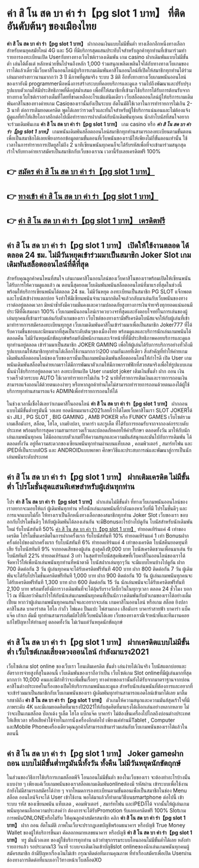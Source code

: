 # ค่า สิ โน สด บา ค่า ร่า【pg slot 1 บาท】  ที่ติดอันดับต้นๆ ของเมืองไทย

**ค่า สิ โน สด บา ค่า ร่า【pg slot 1 บาท】** ฝากถอนเงินแบบไม่มีขั้นต่ำ  ทางเลือกอีกหนึ่งทางเลือกสำหรับคนยุคสมัยใหม่ 4G และ 5G ที่มีบริการสุดแสนประทับใจสำหรับลูกค้าทุกท่านที่เข้ามาร่วมทำรายการลงทะเบียนเปิด Userกับทางทางเว็บไซต์เราลงเดิมพัน เกม casino  ฝากเดิมพันแบบไม่มีขั้นต่ำ เล่นได้ตั้งแต่ หลักหน่วยขึ้นไปจนถึงหลัก 1,000 ร่วมสนุกเพลิดเพลินใจได้กับทางทางเว็บเกมของเราได้แล้วเดี๋ยวนี้เว็บคาสิโนออนไลน์ผู้บริการเกมเดิมพันคาสิโนออนไลน์ที่เปิดให้สมาชิกทุกท่านได้ร่วมเล่นมาอย่างยาวนานมากกว่า 3 ปี มีภาพที่ดูสมจริง ระบบ 3 มิติ
อีกทั้งทางทางเว็บเกมพนันออนไลน์ของเรายังมี  programmerมือหนึ่งการสร้างระบบที่คอยบริการและดูแล  รวมไปถึงพัฒนาและปรับปรุงรูปแบบตัวเกมให้มีประสิทธิภาพที่ดีอยู่สม่ำเสมอ เพื่อที่ให้สมาชิกที่เข้ามาใช้บริการได้รับการต้อนรับจากทางทางเว็บไซต์เราอย่างเต็มที่โดยที่ขาดเหลืออะไรแม้แต่นิดเดียว เว็บสล็อตออนไลน์ผู้ให้บริการเกมเดิมพันคาสิโนของทางค่ายเกม Casioของเรานั้นยังเป็นระบบ อัตโนมัติใช้เวลาในการทำรายการไม่เกิน 2-3 นาที ต่อการเติมยอดเครดิต พูดได้เลยว่ารวดเร็วและทันใจสำหรับผู้ใช้บริการแน่นอนและไม่ต้องแจ้งผู้ดูแลที่ทำให้เสียโอกาสอีกต่อไปเมื่อทำรายการฝากตังค์กับนักเดิมพันทุกคน
นักล่าโบนัสที่สนใจอยากจะร่วมเดิมพันเกม **ค่า สิ โน สด บา ค่า ร่า【pg slot 1 บาท】** เกม casino  หรือ ***ค่า สิ โน สด บา ค่า ร่า【pg slot 1 บาท】*** เกมพนันเดิมพันสล็อตออนไลน์สมาชิกทุกท่านสามารถลงทะเบียนตามขั้นตอนเพื่อเป็นสมาชิกได้เลยเพียงกรอกข้อมูลตามขั้นตอนที่เว็บพนันของเรามีให้เพียงไม่กี่ขั้นตอนเท่านั้น ใช้เวลาในการทำรายการเปิดยูสไม่ถึง 2 นาทีเซียนพนันทุกคนก็จะได้รับรหัสเพื่อที่จะเข้ามาร่วมสนุกสุดเร้าใจกับทางค่ายเราสมัครเป็นสมาชิกกับเว็บของเราณ เวลานี้รับเลยเครดิตฟรี 100%

## 👉 [สมัคร ค่า สิ โน สด บา ค่า ร่า【pg slot 1 บาท】](https://archa888.com/)
## 👉 [ทางเข้า ค่า สิ โน สด บา ค่า ร่า【pg slot 1 บาท】](https://archa888.com/)
## 👉 [ค่า สิ โน สด บา ค่า ร่า【pg slot 1 บาท】 เครดิตฟรี](https://archa888.com/)

## ค่า สิ โน สด บา ค่า ร่า【pg slot 1 บาท】 เปิดให้ใช้งานตลอด ได้ตลอด 24 ชม. ไม่มีวันหยุดเข้าร่วมมาเป็นสมาชิก Joker Slot เกมเดิมพันสล็อตออนไลน์ที่ดีที่สุด

สำหรับคุณลูกค้าคนไหนที่สนใจ เล่นเกมคาสิโนออนไลน์ของเว็บคาสิโนของเราพร้อมเปิดให้เซียนพนันได้รับการให้ความดูแลแล้ว ณ ตอนนี้สุดยอดเว็บเดิมพันพนันสล็อตออนไลน์ที่มาแรงที่สุดในช่วงนี้ พร้อมให้บริการเซียนพนันได้ตลอด 24 ชม. ไม่มีวันหยุด ลงทะเบียนเป็นสมาชิก  PG SLOT แจ็กพอตและโบนัสเข้าง่ายแตกบ่อย จึงทำให้มีเซียนพนันจำนวนมากติดใจแล้วกลับมาเล่นกับเว็บพนันของทางเราต่ออยู่ตลอดเวลา มิหนำซ้ำยังมีความมั่นคงและความปลอดภัยสูงทางการเงินจ่ายจริงทุกยอดแน่นอนมีประวัติที่ดีเสมอมา 100% เว็บเกมพนันออนไลน์เราควบวงจรที่สุดและยังตอบโจทย์ในการเล่นของผู้เล่นทุกคนที่เข้ามาร่วมเล่นกับตัวเกมของเรา
เว็บไซต์ของทางเรามีฟรีเครดิตโบนัสแจกให้กับผู้เล่นที่เข้ามาทำรายการสมัครลงทะเบียนทุกยูส เว็บเกมเดิมพันคาสิโนเข้าร่วมมาเพื่อเป็นสมาชิก Joker777 ที่ได้รับความชื่นชอบและนิยมมากที่สุดเป็นระดับต้นๆของเมืองไทย พร้อมดูแลและบริการนักเล่นเกมพนันได้ตลอดคืน ไม่มีวันหยุดนักขัตฤกษ์พร้อมยังมีพนักงานและเจ้าหน้าที่ที่มีประสิทธิภาพคอยบริการและดูแลทุกท่านอยู่ตลอด เข้าร่วมมาเป็นสมาชิก JOKER GAMING เพื่อให้ผู้เล่นได้รับการบริการอย่างทั่วถึงมีรูปแบบเกมให้สมาชิกทุกท่านได้เลือกใช้งานมากกว่า200 เกมกันเลยทีเดียว
สิ่งสำคัญที่ทำให้ค่ายเกมเดิมพันสล็อตออนไลน์ของเว็บของเรานั้นเป็นเกมพนันเดิมพันสล็อตออนไลน์ให้กำไรดี เปิด User  เกมพนันเดิมพันสล็อตในค่ายเกมเราได้มีการพัฒนาตัวเกมให้มีภาพกราฟฟิกที่สวยสมจริงเพื่อให้รูปแบบเกมนั้นน่าใช้บริการอยู่ตลอดเวลา ลงทะเบียนเปิด User เกมslot joker เติมเงินขั้นต่ำ ฝาก ถอน เงินรวดเร็วด้วยระบบ AUTO ใช้เวลาทำรายการไม่เกิน 1-2 นาทีทั้งรายการเติมเงินและรายการถอนเงินสามารถแจ้งถอนได้ด้วยตนเองง่ายๆ หรือหากลูกค้าท่านใดไม่สามารถทำรายการถอนด้วยตนเองได้ผู้ใช้บริการทุกท่านสามารถแจ้ง ADMINเพื่อทำรายการถอนให้ได้

ในช่วงเวลานี้เชื่อได้เลยว่าเกมคาสิโนออนไลน์ **ค่า สิ โน สด บา ค่า ร่า【pg slot 1 บาท】** ฝากถอนแบบไม่มีขั้นต่ำทรูมันนี่ วอเลท ยอดนิยมมาแรง2021เลยก็ว่าได้โดยเว็บคาสิโนเรา SLOT JOKERได้นำ  JILI , PG SLOT , BIG GAMING , AMB POKER หรือ FUNKY GAMES เว็บไซต์รวมเกมเสือมังกร, สล็อต, ไฮโล, เกมยิงปลา, บาคาร่า และรูเล็ต ที่ได้รับการยอมรับจากจากองค์กรระบดับประเทศ พร้อมบริการสุดความสามารถรวดเร็วและปลอดภัยคอยให้คำปรึกษา ตลอดทั้งวัน มาให้กับนักเล่นเกมพนันทุกคน ได้มีออกแบบตัวเกมที่ให้ความสนุกและความมันส์สนุกและมันไปกับการเดิมพัน ได้ ตลอดทั้งวัน อยู่ที่ความสะดวกของเซียนพนันทุกท่านผ่านบนแท็บเลต , คอมพิวเตอร์ , สมาร์ทโฟน และ iPEDที่เป็นระบบIOS และ ANDROIDแบบพกพา ศึกษาวิธีและประสบการณ์และพัฒนาสู่การเป็นนักเล่นพนันระดับประเทศ

## ค่า สิ โน สด บา ค่า ร่า【pg slot 1 บาท】 ฝากเติมเครดิต ไม่มีขั้นต่ำ โปรโมชั่นสุดแสนพิเศษสำหรับผู้เล่นทุกท่าน

โปร **ค่า สิ โน สด บา ค่า ร่า【pg slot 1 บาท】** ฝากเล่นไม่มีขั้นต่ำ ที่ทางเว็บเกมพนันออนไลน์ของเราอยากจะมอบให้แก่  ผู้เดิมพันทุกท่าน หรือนักเล่นเกมพนันที่กำลังมองหาเว็บที่มี โปรโมชั่นดีๆ และการแจกแบบไม่กั๊ก ให้ทางเราเป็นอีกหนึ่งทางเลือกของสมาชิกทุกท่าน Joker Slot เว็บของเรา ขอบอกกับโปรโมชั่นดีๆ ให้กับผู้เดิมพันได้ลองเล่นกัน จะมีBonusอะไรบ้างไปดูกัน
โบนัสสำหรับนักเดิมพันใหม่ รับโบนัสทันที 50% [ค่า สิ โน สด บา ค่า ร่า【pg slot 1 บาท】](https://archa888.com/) ทำยอดเทิร์นแค่ 4 เท่าของเครดิต
โปรโมชั่นเครดิตในการฝากครั้งแรก รับโบนัสทันที 10% ทำยอดเทิร์นแค่ 1 เท่า
Bonusฝากครั้งต่อไปของฝากครั้งแรก รับโบนัสทันที 6% ทำยอดเทิร์นแค่ 4 เท่าของเครดิต
โบนัสคืนยอดทุนที่เสีย รับโบนัสทันที 9% จากยอดเสียของผู้เล่น สูงสุดถึง9,000 บาท
โบนัสเครดิตชวนเพื่อนมาเล่น รับโบนัสทันที 22% ทำยอดเทิร์นแค่ 3 เท่า
ในสุดท้ายโบนัสสุดพิเศษที่เว็บคาสิโนออนไลน์ของเราได้จัดหาไว้ให้เพื่อนักเล่นพนันทุกท่านที่หน้าตาดี โบนัสฝากเล่นทุกๆวัน จะมีแบบไหนบ้างไปดูกัน
ฝาก 700 ติดต่อกัน 3 วัน ผู้เล่นทุกคนจะได้รับเครดิตฟรีทันที 400 บาท
ฝาก 800 ติดต่อกัน 7 วัน ผู้เดิมพันจะได้รับโปรโมชั่นเครดิตฟรีทันที 1,000 บาท
ฝาก 900 ติดต่อกัน 10 วัน ผู้เล่นเกมพนันทุกคนจะได้รับเครดิตฟรีทันที 1,300 บาท
ฝาก 600 ติดต่อกัน 15 วัน นักเล่นพนันจะได้รับเครดิตฟรีทันที 2,100 บาท
พร้อมทั้งยังมีการวางเดิมพันที่จะได้ลุ้นรับรางวัลบิ๊กวินในทุกๆเวลา ตลอด 24 ชั่วโมง บอกไว้ ณ ที่นี้เลยว่าคืนกำไรให้กับนักเล่นเกมพนันทุกคนที่เป็นนักวางเดิมพันกับตัวเกมของเราได้อย่างเต็มเปี่ยม หากว่าผู้เล่นเกมพนันทุกคนสนใจและอยากจะเล่น เกมคาสิโนออนไลน์ หรือเกม สล็อต ยิงปลา คาสิโนสด บาคาร่าสด ไฮโล กำถั่ว ไพ่แคง ปั่นแปะ ไพ่สามกอง เสือมังกร บาคาร่าสายฟ้า บาคาร่า แบ็คแจ๊ค เก้าเก ดัมมี่ ทุกท่านสามารถสัมผัสไปที่เว็บพนันได้เลย เว็บของทางเรามีเจ้าหน้าที่และทีมงานคอยแก้ไขปัญหาให้ท่านอยู่ ตลอดทั้งวัน ไม่เว้นแต่วันหยุดนักขัตฤกษ์

## ค่า สิ โน สด บา ค่า ร่า【pg slot 1 บาท】 ฝากเครดิตแบบไม่มีขั้นต่ำ  เว็บไซต์เกมเสี่ยงดวงออนไลน์ กำลังมาแรง2021

เว็บไซต์เกม slot online ของเว็บเรา โอนเติมเครดิต ขั้นต่ำ เล่นง่ายได้เงินจริง โบนัสแตกบ่อยและอัตราการจ่ายสูงที่สุในตอนนี้ เว็บเดิมพันของเราถือว่าเป็น เว็บไซต์เกม Slot onlineที่มีผู้เล่นมากที่สุดมากกว่า 10,000 คนและมีถ้าทีว่าจะเพิ่มขึ้นเรื่อยๆ ทางค่ายของเรานั้นยังได้รับจากมาตราฐานจากบ่อนคาสิโนต่างประเทศในเรื่องของเปิดให้บริการเกมพนันและดูแล สำหรับนักเล่นพนันที่ต้องการและอยากที่จะเข้าร่วมมาเป็นสมาชิกกับเว็บเกมพนันของเรา ผู้เดิมพันทุกท่านสามารถแอดไลน์เข้ามาได้เลย
	มาลิ้มรสชาติถึง **ค่า สิ โน สด บา ค่า ร่า【pg slot 1 บาท】** ตัวเกมให้ความสนุกและความมันส์สุดเร้าใจที่มีภาพระดับ 4K และมีเกมยอดฮิตที่มาแรงปี2021ให้กับสุดฮิตที่มาแรงได้เลือกเล่นอย่างหลากหลาย  ไม่ว่าจะเป็นเกมสล็อต ป๊อกเด้ง รูเล็ต ไฮโล แบ็กแจ๊ค บาคาร่า ไม่ต้องขึ้นเครื่องไปไกลถึงบ่อนต่างประเทศให้เสียเวลา หรือเสียค่าใช้จ่ายในการนั่งเครื่องอีกต่อไป เพียงแค่ท่านมีTablet , Computer และMobile Phoneเครื่องเดียวคุณลูกค้าก็สามารถเข้ามาร่วมเล่นกับเว็บเกมพนันของเราได้แล้วในตอนนี้

## ค่า สิ โน สด บา ค่า ร่า【pg slot 1 บาท】 Joker gameฝากถอน แบบไม่มีขั้นต่ำทรูมันนี่ทั้งวัน ทั้งคืน ไม่มีวันหยุดนักขัตฤกษ์

ในส่วนของวิธีการใช้บริการเกมสล็อตพีจี โอนถอนไม่มีขั้นต่ำ ของในเว็บของเรา จะต้องทำอะไรบ้างนั้น แบบง่าย ๆ เพียงแค่เว็บเกมพนันของเราสล็อตเกมเดิมพันonlineต้องมี รหัสผ่าน เข้าระบบเพื่อใช้งาน ถ้ายังไม่มีสามารถสมัครได้ง่าย ๆ จากโหมดการลงทะเบียนตามขั้นตอนเพื่อเป็นสมาชิกในช่อง Menu สล็อต ออนไลน์จึงจะได้ User เข้าใช้งาน พอได้มาแล้วก็ทำตามวิธีบนsmartphone ต่อไปนี้
เข้าระบบ รหัส  ของเซียนพนัน แท็บเลต , คอมพิวเตอร์ , สมาร์ทโฟน และiPEDก็ได้
จากนั้นให้ผู้เล่นเกมพนันทุกคนเลือกความประสงค์ว่า ต้องการจะได้รับPromotion รับเลยเครดิตฟรี 100% SlotเกมการพนันONLONEหรือไม่รับ
ให้คุณลูกค้าสมัครสมาชิก คลิก **ค่า สิ โน สด บา ค่า ร่า【pg slot 1 บาท】** ฝาก ถอน  อัตโนมัติ ภาพในเว็บจะปรากฏเลขบัญชีพร้อมธนาคาร หรือบัญชี True Money Wallet ของผู้ให้บริการขึ้นมา
คัดลอกหมายเลขธนาคาร หรือบัญชี **ค่า สิ โน สด บา ค่า ร่า【pg slot 1 บาท】** ทรู มันนี่วอเลท ของผู้ใช้บริการทุกท่าน แล้วทำธุรกรรมระบบโอนถอนไม่มีขั้นต่ำได้เลย
หลังทำรายการแล้ว รอประมาณ13 วินาที ระบบจะเติมเงินเข้าบัญชีslot onlineของนักเล่นเกมพนันทุกคนผู้สมัครสมาชิก
ถ้ามีปัญหาเรื่องเงินไม่เข้า กรุณาติดต่อทีมงานคุณภาพ ที่ทำเรื่องสมัครเพื่อเปิด Userผ่านช่องทางการติดต่อที่แนบเอาไว้ทางหน้าเว็บสล็อตXO


